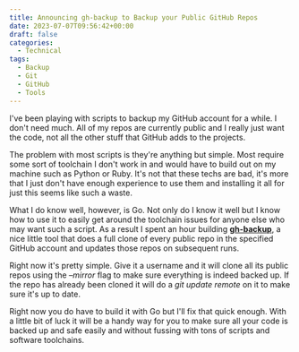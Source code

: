 ```yaml
---
title: Announcing gh-backup to Backup your Public GitHub Repos
date: 2023-07-07T09:56:42+00:00
draft: false
categories:
  - Technical
tags:
  - Backup
  - Git
  - GitHub
  - Tools
---
```


I've been playing with scripts to backup my GitHub account for a while. I don't need much. All of my repos are currently public and I really just want the code, not all the other stuff that GitHub adds to the projects.

The problem with most scripts is they're anything but simple. Most require some sort of toolchain I don't work in and would have to build out on my machine such as Python or Ruby. It's not that these techs are bad, it's more that I just don't have enough experience to use them and installing it all for just this seems like such a waste.

What I do know well, however, is Go. Not only do I know it well but I know how to use it to easily get around the toolchain issues for anyone else who may want such a script. As a result I spent an hour building **[gh-backup][1]**, a nice little tool that does a full clone of every public repo in the specified GitHub account and updates those repos on subsequent runs.

Right now it's pretty simple. Give it a username and it will clone all its public repos using the _&#8211;mirror_ flag to make sure everything is indeed backed up. If the repo has already been cloned it will do a _git update remote_ on it to make sure it's up to date.

Right now you do have to build it with Go but I'll fix that quick enough. With a little bit of luck it will be a handy way for you to make sure all your code is backed up and safe easily and without fussing with tons of scripts and software toolchains.

 [1]: https://github.com/chriswiegman/gh-backup